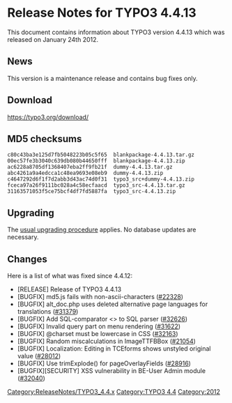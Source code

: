 Release Notes for TYPO3 4.4.13
==============================

This document contains information about TYPO3 version 4.4.13 which was
released on January 24th 2012.

News
----

This version is a maintenance release and contains bug fixes only.

Download
--------

<https://typo3.org/download/>

MD5 checksums
-------------

    c80c43ba3e125d7fb5048223b05c5f65  blankpackage-4.4.13.tar.gz
    00ec57fe3b3040c639db080b44650fff  blankpackage-4.4.13.zip
    ac6228a8705df1368407eba2ff9fb21f  dummy-4.4.13.tar.gz
    abc4261a9a4edcca1c48ea9693e08eb9  dummy-4.4.13.zip
    c4647292d6f1f7d2abb3d43ac74d0f31  typo3_src+dummy-4.4.13.zip
    fceca97a26f9111bc028a4c58ecfaacd  typo3_src-4.4.13.tar.gz
    31163571053f5ce75bcf4df7fd5887fa  typo3_src-4.4.13.zip

Upgrading
---------

The [usual upgrading
procedure](https://docs.typo3.org/typo3cms/InstallationGuide/) applies.
No database updates are necessary.

Changes
-------

Here is a list of what was fixed since 4.4.12:

-   \[RELEASE\] Release of TYPO3 4.4.13
-   \[BUGFIX\] md5.js fails with non-ascii-characters
    ([\#22328](https://forge.typo3.org/issues/22328))
-   \[BUGFIX\] alt\_doc.php uses deleted alternative page languages for
    translations ([\#31379](https://forge.typo3.org/issues/31379))
-   \[BUGFIX\] Add SQL-comparator &lt;&gt; to SQL parser
    ([\#32626](https://forge.typo3.org/issues/32626))
-   \[BUGFIX\] Invalid query part on menu rendering
    ([\#31622](https://forge.typo3.org/issues/31622))
-   \[BUGFIX\] @charset must be lowercase in CSS
    ([\#32163](https://forge.typo3.org/issues/32163))
-   \[BUGFIX\] Random miscalculations in ImageTTFBBox
    ([\#21054](https://forge.typo3.org/issues/21054))
-   \[BUGFIX\] Localization: Editing in TCEforms shows unstyled original
    value ([\#28012](https://forge.typo3.org/issues/28012))
-   \[BUGFIX\] Use trimExplode() for pageOverlayFields
    ([\#28916](https://forge.typo3.org/issues/28916))
-   \[BUGFIX\]\[SECURITY\] XSS vulnerability in BE-User Admin module
    ([\#32040](https://forge.typo3.org/issues/32040))

<Category:ReleaseNotes/TYPO3_4.4.x> [Category:TYPO3
4.4](Category:TYPO3_4.4 "wikilink") <Category:2012>
